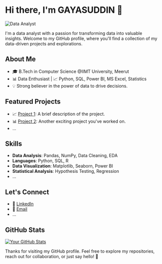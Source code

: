 <!-- Header -->
# Hi there, I'm GAYASUDDIN 👋
![Data Analyst](https://example.com/your-banner-image.jpeg)

I'm a data analyst with a passion for transforming data into valuable insights. Welcome to my GitHub profile, where you'll find a collection of my data-driven projects and explorations.

<!-- About Me -->
## About Me

- 🎓 B.Tech in Computer Science @IIMT University, Meerut
- 📊 Data Enthusiast | 📈 Python, SQL, Power BI, MS Excel, Statistics
- 💡 Strong believer in the power of data to drive decisions.

<!-- Featured Projects -->
## Featured Projects

- 📈 [Project 1](https://github.com/yourusername/project1): A brief description of the project.
- 📊 [Project 2](https://github.com/yourusername/project2): Another exciting project you've worked on.
- ...

<!-- Skills -->
## Skills

- **Data Analysis**: Pandas, NumPy, Data Cleaning, EDA
- **Languages**: Python, SQL, R
- **Data Visualization**: Matplotlib, Seaborn, Power BI
- **Statistical Analysis**: Hypothesis Testing, Regression
- ...

<!-- Let's Connect -->
## Let's Connect

- 💼 [LinkedIn](https://www.linkedin.com/in/yourusername)
- 📧 [Email](mailto:youremail@example.com)
- ...

<!-- GitHub Stats -->
## GitHub Stats

[![Your GitHub Stats](https://github-readme-stats.vercel.app/api?username=yourusername)](https://github.com/anuraghazra/github-readme-stats)

<!-- Footer -->
Thanks for visiting my GitHub profile. Feel free to explore my repositories, reach out for collaboration, or just say hello! 🚀

